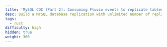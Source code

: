 ```yaml
---
title: 'MySQL CDC [Part 2]: Consuming Fluvio events to replicate tables'
desc: Build a MYSQL database replication with unlimited number of replicas. Use Fluvio as the source of record to rebuild a new database.
tags:
  - rust
difficulty: high
hidden: true
weight: 300
---
```


